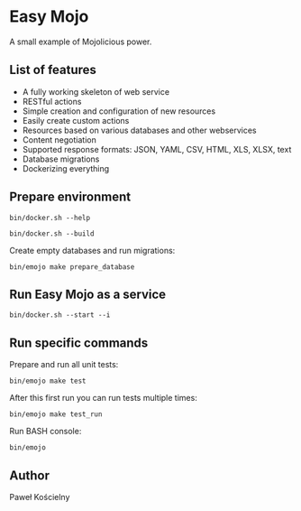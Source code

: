 # Easy Mojo

A small example of Mojolicious power.

## List of features

* A fully working skeleton of web service
* RESTful actions
* Simple creation and configuration of new resources
* Easily create custom actions
* Resources based on various databases and other webservices
* Content negotiation
* Supported response formats: JSON, YAML, CSV, HTML, XLS, XLSX, text
* Database migrations
* Dockerizing everything


## Prepare environment
```
bin/docker.sh --help
```

```
bin/docker.sh --build
```

Create empty databases and run migrations:
```
bin/emojo make prepare_database
```

## Run Easy Mojo as a service
```
bin/docker.sh --start --i
```

## Run specific commands

Prepare and run all unit tests:
```
bin/emojo make test 
```

After this first run you can run tests multiple times:
```
bin/emojo make test_run 
```


Run BASH console:
```
bin/emojo
```

## Author
Paweł Kościelny
